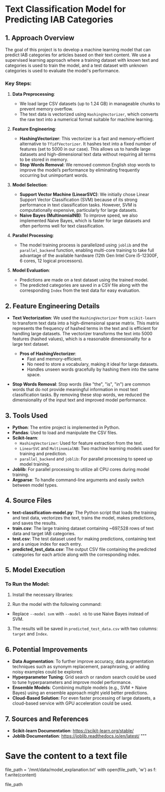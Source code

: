 # Text Classification Model for Predicting IAB Categories

## 1. Approach Overview

The goal of this project is to develop a machine learning model that can predict IAB categories for articles based on their text content. We use a supervised learning approach where a training dataset with known text and categories is used to train the model, and a test dataset with unknown categories is used to evaluate the model's performance.

### Key Steps:
1. **Data Preprocessing**:
   - We load large CSV datasets (up to 1.24 GB) in manageable chunks to prevent memory overflow.
   - The text data is vectorized using `HashingVectorizer`, which converts the raw text into a numerical format suitable for machine learning.

2. **Feature Engineering**:
   - **HashingVectorizer**: This vectorizer is a fast and memory-efficient alternative to `TfidfVectorizer`. It hashes text into a fixed number of features (set to 5000 in our case). This allows us to handle large datasets and high-dimensional text data without requiring all terms to be stored in memory.
   - **Stop Words Removal**: We removed common English stop words to improve the model’s performance by eliminating frequently occurring but unimportant words.

3. **Model Selection**:
   - **Support Vector Machine (LinearSVC)**: We initially chose Linear Support Vector Classification (SVM) because of its strong performance in text classification tasks. However, SVM is computationally expensive, particularly for large datasets.
   - **Naive Bayes (MultinomialNB)**: To improve speed, we also implemented Naive Bayes, which is faster for large datasets and often performs well for text classification.

4. **Parallel Processing**:
   - The model training process is parallelized using `joblib` and the `parallel_backend` function, enabling multi-core training to take full advantage of the available hardware (12th Gen Intel Core i5-12300F, 6 cores, 12 logical processors).

5. **Model Evaluation**:
   - Predictions are made on a test dataset using the trained model.
   - The predicted categories are saved in a CSV file along with the corresponding `Index` from the test data for easy evaluation.

## 2. Feature Engineering Details

- **Text Vectorization**: We used the `HashingVectorizer` from `scikit-learn` to transform text data into a high-dimensional sparse matrix. This matrix represents the frequency of hashed terms in the text and is efficient for handling large datasets. The vectorizer transforms the text into 5000 features (hashed values), which is a reasonable dimensionality for a large text dataset.
  - **Pros of HashingVectorizer**:
    - Fast and memory-efficient.
    - No need to store a vocabulary, making it ideal for large datasets.
    - Handles unseen words gracefully by hashing them into the same space.

- **Stop Words Removal**: Stop words (like "the", "is", "in") are common words that do not provide meaningful information in most text classification tasks. By removing these stop words, we reduced the dimensionality of the input text and improved model performance.

## 3. Tools Used

- **Python**: The entire project is implemented in Python.
- **Pandas**: Used to load and manipulate the CSV files.
- **Scikit-learn**:
  - `HashingVectorizer`: Used for feature extraction from the text.
  - `LinearSVC` and `MultinomialNB`: Two machine learning models used for training and prediction.
  - `parallel_backend` and `joblib`: For parallel processing to speed up model training.
- **Joblib**: For parallel processing to utilize all CPU cores during model training.
- **Argparse**: To handle command-line arguments and easily switch between model types.

## 4. Source Files

- **text-classification-model.py**: The Python script that loads the training and test data, vectorizes the text, trains the model, makes predictions, and saves the results.
- **train.csv**: The large training dataset containing ~697,528 rows of text data and target IAB categories.
- **test.csv**: The test dataset used for making predictions, containing text and a unique index for each entry.
- **predicted_test_data.csv**: The output CSV file containing the predicted categories for each article along with the corresponding index.

## 5. Model Execution

### To Run the Model:
1. Install the necessary libraries:

2. Run the model with the following command:
- Replace `--model svm` with `--model nb` to use Naive Bayes instead of SVM.

3. The results will be saved in `predicted_test_data.csv` with two columns: `target` and `Index`.

## 6. Potential Improvements

- **Data Augmentation**: To further improve accuracy, data augmentation techniques such as synonym replacement, paraphrasing, or adding noisy examples could be explored.
- **Hyperparameter Tuning**: Grid search or random search could be used to tune hyperparameters and improve model performance.
- **Ensemble Models**: Combining multiple models (e.g., SVM + Naive Bayes) using an ensemble approach might yield better predictions.
- **Cloud-Based Solution**: For even faster processing of large datasets, a cloud-based service with GPU acceleration could be used.

## 7. Sources and References
- **Scikit-learn Documentation**: https://scikit-learn.org/stable/
- **Joblib Documentation**: https://joblib.readthedocs.io/en/latest/
"""

# Save the content to a text file
file_path = '/mnt/data/model_explanation.txt'
with open(file_path, 'w') as f:
 f.write(content)

file_path
